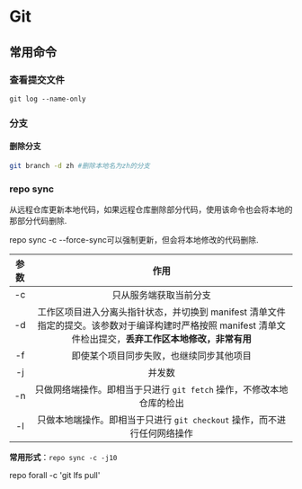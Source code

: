 # Git

## 常用命令

### 查看提交文件

```
git log --name-only
```

### 分支

#### 删除分支

```bash
git branch -d zh #删除本地名为zh的分支
```

### repo sync

从远程仓库更新本地代码，如果远程仓库删除部分代码，使用该命令也会将本地的那部分代码删除.

repo sync -c --force-sync可以强制更新，但会将本地修改的代码删除.

| 参数  |                             作用                             |
| :---: | :----------------------------------------------------------: |
|  -c   |                    只从服务端获取当前分支                    |
|  -d   | 工作区项目进入分离头指针状态，并切换到 manifest 清单文件指定的提交。该参数对于编译构建时严格按照 manifest 清单文件检出提交，**丢弃工作区本地修改，非常有用** |
|  -f   |           即使某个项目同步失败，也继续同步其他项目           |
| -j<N> |                            并发数                            |
|  -n   | 只做网络端操作。即相当于只进行 `git fetch` 操作，不修改本地仓库的检出 |
|  -l   | 只做本地端操作。即相当于只进行 `git checkout` 操作，而不进行任何网络操作 |

**常用形式**：`repo sync -c -j10`

repo forall -c 'git lfs pull'


